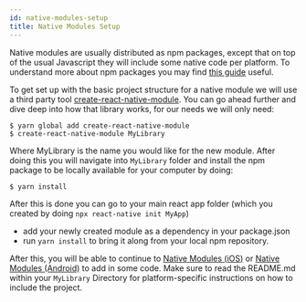```yaml
---
id: native-modules-setup
title: Native Modules Setup
---
```


Native modules are usually distributed as npm packages, except that on top of the usual Javascript they will include some native code per platform. To understand more about npm packages you may find [this guide](https://docs.npmjs.com/getting-started/publishing-npm-packages) useful.

To get set up with the basic project structure for a native module we will use a third party tool [create-react-native-module](https://github.com/brodybits/create-react-native-module). You can go ahead further and dive deep into how that library works, for our needs we will only need:

```
$ yarn global add create-react-native-module
$ create-react-native-module MyLibrary
```

Where MyLibrary is the name you would like for the new module. After doing this you will navigate into `MyLibrary` folder and install the npm package to be locally available for your computer by doing:

```
$ yarn install
```

After this is done you can go to your main react app folder (which you created by doing `npx react-native init MyApp`)

- add your newly created module as a dependency in your package.json
- run `yarn install` to bring it along from your local npm repository.

After this, you will be able to continue to [Native Modules (iOS)](native-modules-ios) or [Native Modules (Android)](native-modules-android) to add in some code. Make sure to read the README.md within your `MyLibrary` Directory for platform-specific instructions on how to include the project.
